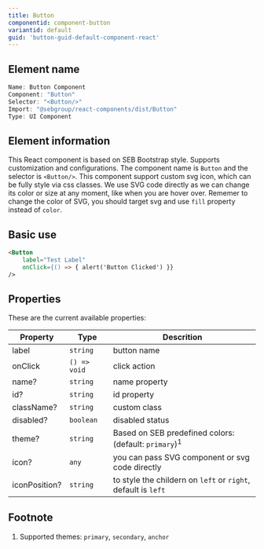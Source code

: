 ```yaml
---
title: Button
componentid: component-button
variantid: default
guid: 'button-guid-default-component-react'
---
```


## Element name
```javascript
Name: Button Component
Component: "Button"
Selector: "<Button/>"
Import: "@sebgroup/react-components/dist/Button"
Type: UI Component
```

## Element information 
This React component is based on SEB Bootstrap style. Supports customization and configurations. The component name is `Button` and the selector is `<Button/>`. This component support custom svg icon, which can be fully style via css classes. We use SVG code directly as we can change its color or size at any moment, like when you are hover over. Rememer to change the color of SVG, you should target svg and use `fill` property instead of `color`.

## Basic use
```html
<Button
    label="Test Label"
    onClick={() => { alert('Button Clicked') }}
/>
```

## Properties
These are the current available properties:

| Property   | Type                   | Descrition                                                       |
| ---------- | ---------------------- | ---------------------------------------------------------------- |
| label      | `string`               | button name                                                      |
| onClick    | `() => void`           | click action                                                     |
| name?      | `string`               | name property                                                    |
| id?        | `string`               | id property                                                      |
| className? | `string`               | custom class                                                     |
| disabled?  | `boolean`              | disabled status                                                  |
| theme?     | `string`               | Based on SEB predefined colors: (default: `primary`)<sup>1</sup> |
| icon?   | `any`    | you can pass SVG component or svg code directly|
| iconPosition?     | `string`               | to style the childern on `left` or `right`, default is `left` |


## Footnote
1. Supported themes: `primary`, `secondary`, `anchor`
